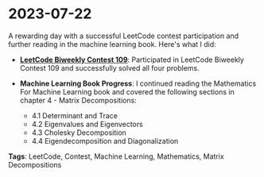 # 2023-07-22

A rewarding day with a successful LeetCode contest participation and further reading in the machine learning book. Here's what I did:

- **[LeetCode Biweekly Contest 109](https://leetcode.com/contest/biweekly-contest-109/)**: Participated in LeetCode Biweekly Contest 109 and successfully solved all four problems. 

- **Machine Learning Book Progress**: I continued reading the Mathematics For Machine Learning book and covered the following sections in chapter 4 - Matrix Decompositions:
    - 4.1 Determinant and Trace
    - 4.2 Eigenvalues and Eigenvectors
    - 4.3 Cholesky Decomposition
    - 4.4 Eigendecomposition and Diagonalization

**Tags**: LeetCode, Contest, Machine Learning, Mathematics, Matrix Decompositions
